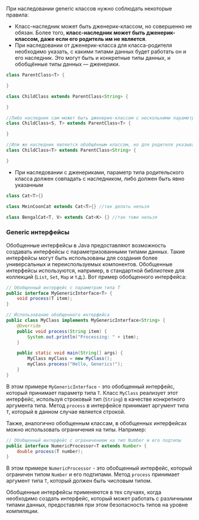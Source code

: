 При наследовании generic классов нужно соблюдать некоторые правила:
- Класс-наследник может быть дженерик-классом, но совершенно не обязан. Более того, **класс-наследник может быть дженерик-классом, даже если его родитель им не является**.
- При наследовании от дженерик-класса для класса-родителя необходимо указать, с какими типами данных будет работать он и его наследник. Это могут быть и конкретные типы данных, и обобщённые типы данных — дженерики.
```java
class ParentClass<T> {

}

class ChildClass extends ParentClass<String> {

}

//Либо наследник сам может быть дженерик-классом с несколькими параметрами типа, один из которых передаётся родителю
class ChildClass<S, T> extends ParentClass<T> {

}

//Или же наследник является обобщённым классом, но для родителя указывается конкретный тип
class ChildClass<T> extends ParentClass<String> {

}
```

- При наследовании с дженериками, параметр типа родительского класса должен совпадать с наследником, либо должен быть явно указанным
```java
class Cat<T>{}

class MeinCoonCat extends Cat<T>{} //так делать нельзя

class BengalCat<T, V> extends Cat<K> {} //так тоже нельзя
```

### Generic интерфейсы
Обобщенные интерфейсы в Java предоставляют возможность создавать интерфейсы с параметризованными типами данных. Такие интерфейсы могут быть использованы для создания более универсальных и переиспользуемых компонентов. Обобщенные интерфейсы используются, например, в стандартной библиотеке для коллекций (`List`, `Set`, `Map` и т.д.). Вот пример обобщенного интерфейса:

```java
// Обобщенный интерфейс с параметром типа T
public interface MyGenericInterface<T> {
    void process(T item);
}

// Использование обобщенного интерфейса
public class MyClass implements MyGenericInterface<String> {
    @Override
    public void process(String item) {
        System.out.println("Processing: " + item);
    }

    public static void main(String[] args) {
        MyClass myClass = new MyClass();
        myClass.process("Hello, Generics!");
    }
}
```

В этом примере `MyGenericInterface` - это обобщенный интерфейс, который принимает параметр типа `T`. Класс `MyClass` реализует этот интерфейс, используя строковый тип (`String`) в качестве конкретного аргумента типа. Метод `process` в интерфейсе принимает аргумент типа `T`, который в данном случае является строкой.

Также, аналогично обобщенным классам, в обобщенных интерфейсах можно использовать ограничения на типы. Например:

```java
// Обобщенный интерфейс с ограничением на тип Number и его подтипы
public interface NumericProcessor<T extends Number> {
    double process(T number);
}
```

В этом примере `NumericProcessor` - это обобщенный интерфейс, который ограничен типом `Number` и его подтипами. Метод `process` принимает аргумент типа `T`, который должен быть числовым типом.

Обобщенные интерфейсы применяются в тех случаях, когда необходимо создать интерфейс, который может работать с различными типами данных, предоставляя при этом безопасность типов на уровне компиляции.
